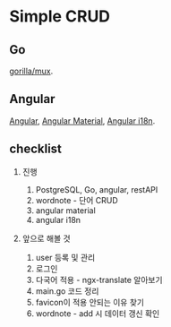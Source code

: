 # Simple CRUD

## Go
[gorilla/mux](https://github.com/gorilla/mux).

## Angular
[Angular](https://angular.io/),
[Angular Material](https://material.angular.io/),
[Angular i18n](https://angular.io/guide/i18n).


## checklist
1. 진행
    1. PostgreSQL, Go, angular, restAPI
    2. wordnote - 단어 CRUD
    3. angular material
    4. angular i18n


2. 앞으로 해볼 것
    1. user 등록 및 관리
    2. 로그인
    3. 다국어 적용 - ngx-translate 알아보기
    4. main.go 코드 정리
    5. favicon이 적용 안되는 이유 찾기
    6. wordnote - add 시 데이터 갱신 확인